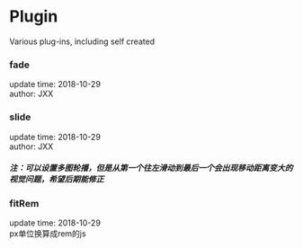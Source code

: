 # Plugin
Various plug-ins, including self created

### fade
update time: 2018-10-29  
author: JXX  

### slide
update time: 2018-10-29  
author: JXX  
##### 注：可以设置多图轮播，但是从第一个往左滑动到最后一个会出现移动距离变大的视觉问题，希望后期能修正

### fitRem
update time: 2018-10-29  
px单位换算成rem的js   